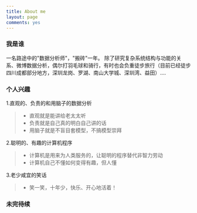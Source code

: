 ```yaml
---
title: About me
layout: page
comments: yes
---
```


### 我是谁

一名路途中的"数据分析师"，"搬砖"一年。 除了研究复杂系统结构与功能的关系、微博数据分析，偶尔打羽毛球和骑行，有时也会负重徒步旅行（目前已经徒步四川成都部分地方，深圳龙岗、罗湖、南山大学城、深圳湾、益田）....

### 个人兴趣

1.直观的、负责的和用脑子的数据分析

> - 直观就是能讲给老太太听
> - 负责就是自己真的明白自己讲的话
> - 用脑子就是不盲目套模型，不搞模型崇拜


2.聪明的、有趣的计算机程序

> - 计算机是用来为人类服务的，让聪明的程序替代非智力劳动
> - 计算机自己不懂如何变得有趣，但人懂


3.老少咸宜的笑话

> - 笑一笑，十年少，快乐、开心地活着！    


### 未完待续
